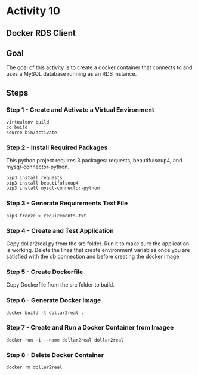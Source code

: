 # Activity 10

## Docker RDS Client

## Goal
The goal of this activity is to create a docker container that connects to and uses a MySQL database running as an RDS instance. 

## Steps

### Step 1 - Create and Activate a Virtual Environment 

```
virtualenv build
cd build
source bin/activate
```

### Step 2 - Install Required Packages 

This python project requires 3 packages: requests, beautifulsoup4, and mysql-connector-python. 

```
pip3 install requests
pip3 install beautifulsoup4
pip3 install mysql-connector-python
```

### Step 3 - Generate Requirements Text File

```
pip3 freeze > requirements.txt
```

### Step 4 - Create and Test Application

Copy dollar2real.py from the src folder. Run it to make sure the application is working. Delete the lines that create environment variables once you are satisfied with the db connection and before creating the docker image

### Step 5 - Create Dockerfile

Copy Dockerfile from the src folder to build. 

### Step 6 - Generate Docker Image 

```
docker build -t dollar2real .
```

### Step 7 - Create and Run a Docker Container from Imagee

```
docker run -i --name dollar2real dollar2real
```

### Step 8 - Delete Docker Container 

```
docker rm dollar2real
```